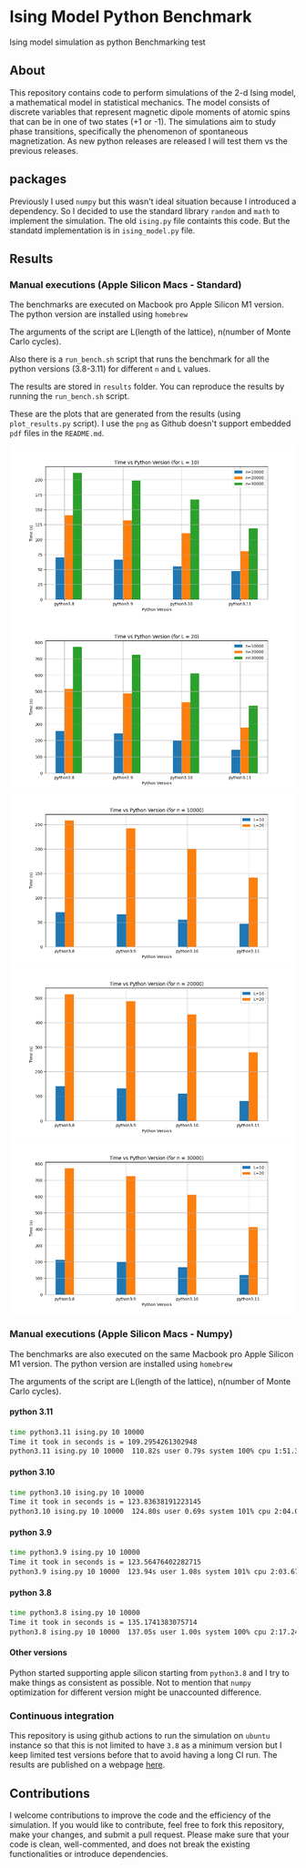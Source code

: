 # Ising Model Python Benchmark
Ising model simulation as python Benchmarking test


## About

This repository contains code to perform simulations of the 2-d Ising model, a mathematical model in statistical mechanics. The model consists of discrete variables that represent magnetic dipole moments of atomic spins that can be in one of two states (+1 or -1). The simulations aim to study phase transitions, specifically the phenomenon of spontaneous magnetization. As new python releases are released I will test them vs the previous releases.

## packages

Previously I used `numpy` but this wasn't ideal situation because I introduced a dependency. So I decided to use the standard library `random` and `math` to implement the simulation. 
The old `ising.py` file containts this code. But the standatd implementation is in `ising_model.py` file.



## Results

### Manual executions (Apple Silicon Macs - Standard)

The benchmarks are executed on Macbook pro Apple Silicon M1 version. The python version are installed using `homebrew`

The arguments of the script are L(length of the lattice),  n(number of Monte Carlo cycles).

Also there is a `run_bench.sh` script that runs the benchmark for all the python versions (3.8-3.11) for different `n` and `L` values. 

The results are stored in `results` folder. You can reproduce the results by running the `run_bench.sh` script.

These are the plots that are generated from the results (using `plot_results.py` script). I use the `png` as Github doesn't support embedded `pdf` files in the `README.md`.

![L=10](results/plots/Time_vs_Python_Version_L_10.png)
![plot](results/plots/Time_vs_Python_Version_L_20.png)
![plot](results/plots/Time_vs_Python_Version_n_10000.png)
![plot](results/plots/Time_vs_Python_Version_n_20000.png)
![plot](results/plots/Time_vs_Python_Version_n_30000.png)




### Manual executions (Apple Silicon Macs - Numpy)

The benchmarks are also executed on the same Macbook pro Apple Silicon M1 version. The python version are installed using `homebrew`

The arguments of the script are L(length of the lattice),  n(number of Monte Carlo cycles). 

#### python 3.11

```bash
time python3.11 ising.py 10 10000
Time it took in seconds is = 109.2954261302948
python3.11 ising.py 10 10000  110.82s user 0.79s system 100% cpu 1:51.38 total
```

#### python 3.10 

```bash
time python3.10 ising.py 10 10000
Time it took in seconds is = 123.83638191223145
python3.10 ising.py 10 10000  124.80s user 0.69s system 101% cpu 2:04.06 total
```

#### python 3.9


```bash
time python3.9 ising.py 10 10000
Time it took in seconds is = 123.56476402282715
python3.9 ising.py 10 10000  123.94s user 1.08s system 101% cpu 2:03.67 total
```

#### python 3.8

```bash
time python3.8 ising.py 10 10000
Time it took in seconds is = 135.1741383075714
python3.8 ising.py 10 10000  137.05s user 1.00s system 100% cpu 2:17.24 total
```

#### Other versions 

Python started supporting apple silicon starting from `python3.8` and I try to make things as consistent as possible. Not to mention that `numpy` optimization for different version might be unaccounted difference. 




### Continuous integration 
This repository is using github actions to run the simulation on `ubuntu` instance so that this is not limited to have `3.8` as a minimum version but I keep limited test versions before that to avoid having a long CI run. The results are published on a webpage [here](https://melashri.net/python_bench_ising/). 


## Contributions 

I welcome contributions to improve the code and the efficiency of the simulation. If you would like to contribute, feel free to fork this repository, make your changes, and submit a pull request. Please make sure that your code is clean, well-commented, and does not break the existing functionalities or introduce dependencies. 

